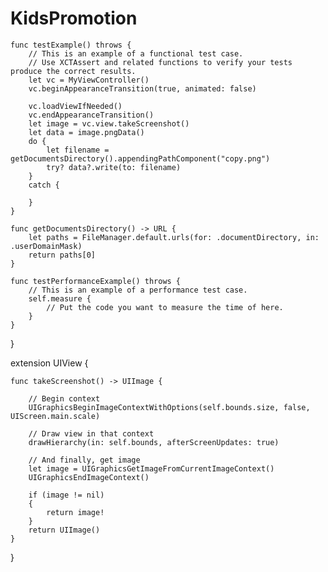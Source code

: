 # KidsPromotion
    func testExample() throws {
        // This is an example of a functional test case.
        // Use XCTAssert and related functions to verify your tests produce the correct results.
        let vc = MyViewController()
        vc.beginAppearanceTransition(true, animated: false)
        
        vc.loadViewIfNeeded()
        vc.endAppearanceTransition()
        let image = vc.view.takeScreenshot()
        let data = image.pngData()
        do {
            let filename = getDocumentsDirectory().appendingPathComponent("copy.png")
            try? data?.write(to: filename)
        }
        catch {
            
        }
    }
    
    func getDocumentsDirectory() -> URL {
        let paths = FileManager.default.urls(for: .documentDirectory, in: .userDomainMask)
        return paths[0]
    }

    func testPerformanceExample() throws {
        // This is an example of a performance test case.
        self.measure {
            // Put the code you want to measure the time of here.
        }
    }

}

extension UIView {

    func takeScreenshot() -> UIImage {

        // Begin context
        UIGraphicsBeginImageContextWithOptions(self.bounds.size, false, UIScreen.main.scale)

        // Draw view in that context
        drawHierarchy(in: self.bounds, afterScreenUpdates: true)

        // And finally, get image
        let image = UIGraphicsGetImageFromCurrentImageContext()
        UIGraphicsEndImageContext()

        if (image != nil)
        {
            return image!
        }
        return UIImage()
    }
}

